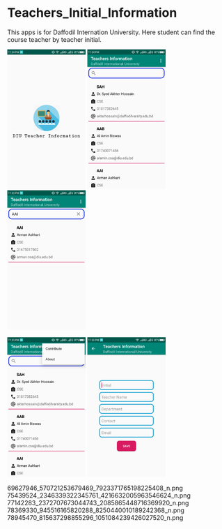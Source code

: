 # Teachers_Initial_Information
This apps is for Daffodil Internation University. Here student can find the course teacher by teacher initial.

<img height='320' weight='240' src="78369330_945516165820288_8250440010189242368_n.png"/>  <img height='320' weight='240' src="75439524_2346339322345761_4216632005963546624_n.png"/>  <img height='320' weight='240' src="78945470_815637298855296_1051084239426027520_n.png"/>

<img height='320' weight='240' src="77142283_2372707673044743_2085865448716369920_n.png"/>  <img height='320' weight='240' src="69627946_570721253679469_7923371765198225408_n.png"/>

69627946_570721253679469_7923371765198225408_n.png
75439524_2346339322345761_4216632005963546624_n.png
77142283_2372707673044743_2085865448716369920_n.png
78369330_945516165820288_8250440010189242368_n.png
78945470_815637298855296_1051084239426027520_n.png
